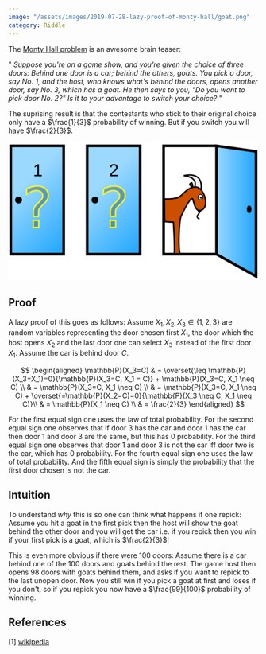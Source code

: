 ```yaml
---
image: "/assets/images/2019-07-28-lazy-proof-of-monty-hall/goat.png"
category: Riddle
---
```



The [Monty Hall problem](https://en.wikipedia.org/wiki/Monty_Hall_problem) is an awesome brain teaser<!--more-->:

" *Suppose you're on a game show, and you're given the choice of three doors: Behind one door is a car; behind the others, goats. You pick a door, say No. 1, and the host, who knows what's behind the doors, opens another door, say No. 3, which has a goat. He then says to you, "Do you want to pick door No. 2?" Is it to your advantage to switch your choice?* "

The suprising result is that the contestants who stick to their original choice only have a $\frac{1}{3}$ probability of winning. But if you switch you will have $\frac{2}{3}$.

<img src="/assets/images/2019-07-28-lazy-proof-of-monty-hall/goat.png">

## Proof

A lazy proof of this goes as follows: Assume $X_1, X_2, X_3\in\{1,2,3\}$ are random variables representing the door chosen first $X_1$, the door which the host opens $X_2$ and the last door one can select $X_3$ instead of the first door $X_1$. Assume the car is behind door $C$.

$$
\begin{aligned}
\mathbb{P}(X_3=C)
  & = \overset{\leq \mathbb{P}(X_3=X_1)=0}{\mathbb{P}(X_3=C, X_1 = C)} +
      \mathbb{P}(X_3=C, X_1 \neq C) \\
  & = \mathbb{P}(X_3=C, X_1 \neq C) \\
  & = \mathbb{P}(X_3=C, X_1 \neq C) +
      \overset{=\mathbb{P}(X_2=C)=0}{\mathbb{P}(X_3 \neq C, X_1 \neq C)}\\
  & = \mathbb{P}(X_1 \neq C) \\
  & = \frac{2}{3}
\end{aligned}
$$

For the first equal sign one uses the law of total probability. For the second equal sign one observes that if door 3 has the car and door 1 has the car then door 1 and door 3 are the same, but this has 0 probability. For the third equal sign one observes that door 1 and door 3 is not the car iff door two is the car, which has 0 probability. For the fourth equal sign one uses the law of total probability. And the fifth equal sign is simply the probability that the first door chosen is not the car.

## Intuition

To understand *why* this is so one can think what happens if one repick: Assume you hit a goat in the first pick then the host will show the goat behind the other door and you will get the car i.e. if you repick then you win if your first pick is a goat, which is $\frac{2}{3}$!

This is even more obvious if there were 100 doors: Assume there is a car behind one of the 100 doors and goats behind the rest. The game host then opens 98 doors with goats behind them, and asks if you want to repick to the last unopen door. Now you still win if you pick a goat at first and loses if you don't, so if you repick you now have a $\frac{99}{100}$ probability of winning.

## References

[1] [wikipedia](https://en.wikipedia.org/wiki/Monty_Hall_problem)
